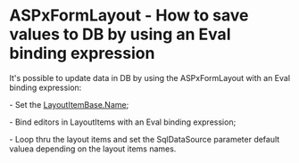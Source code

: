 # ASPxFormLayout - How to save values to DB by using an Eval binding expression


<p>It's possible to update data in DB by using the ASPxFormLayout with an Eval binding expression:</p><p>- Set the <a href="http://documentation.devexpress.com/#AspNet/DevExpressWebASPxFormLayoutLayoutItemBase_Nametopic">LayoutItemBase.Name</a>;</p><p>- Bind editors in LayoutItems with an Eval binding expression;</p><p>- Loop thru the layout items and set the SqlDataSource parameter default valuea depending on the  layout items names.</p>

<br/>


